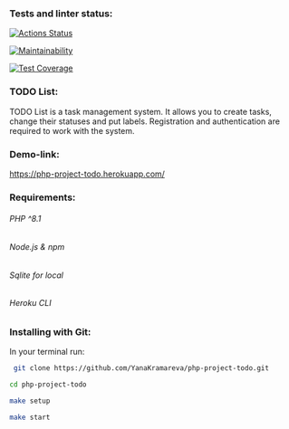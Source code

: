 ### Tests and linter status:
[![Actions Status](https://github.com/YanaKramareva/php-project-todo/actions/workflows/main.yml/badge.svg)](https://github.com/YanaKramareva/php-project-todo/actions/workflows/main.yml/badge.svg)

[![Maintainability](https://api.codeclimate.com/v1/badges/56aa9bf77cc5a3ad0c39/maintainability)](https://codeclimate.com/github/YanaKramareva/php-project-todo/maintainability)

[![Test Coverage](https://api.codeclimate.com/v1/badges/56aa9bf77cc5a3ad0c39/test_coverage)](https://codeclimate.com/github/YanaKramareva/php-project-todo/test_coverage)
### TODO List:
TODO List is a task management system.
It allows you to create tasks, change their statuses and put labels.
Registration and authentication are required to work with the system.

### Demo-link: 
https://php-project-todo.herokuapp.com/

### Requirements:
###### PHP ^8.1
###### Node.js & npm
###### Sqlite for local
###### Heroku CLI

### Installing with Git:

In your terminal run:

  ```sh
   git clone https://github.com/YanaKramareva/php-project-todo.git
  ```
  ```sh
 cd php-project-todo
  ```
  ```sh
 make setup
  ```
  ```sh
 make start
  ```
